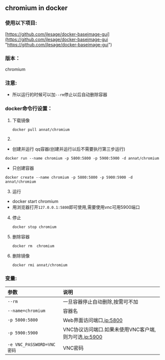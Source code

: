 ## chromium in docker

### 使用以下项目:

[https://github.com/jlesage/docker-baseimage-gui](https://github.com/jlesage/docker-baseimage-gui "https://github.com/jlesage/docker-baseimage-gui")                                       


### 版本：

   chromium

### 注意:

- 所以运行的时候可以加`--rm`停止以后自动删除容器


### docker命令行设置：

1. 下载镜像

       docker pull annat/chromium


2. 
- 创建并运行 qq容器(创建并运行以后不需要执行第三步运行)
 
 `docker run --name chromium -p 5800:5800 -p 5900:5900 -d annat/chromium`

- 只创建容器

 `docker create --name chromium -p 5800:5800 -p 5900:5900 -d annat/chromium`

3. 运行

- docker start chromium
- 用浏览器打开`127.0.0.1:5800`即可使用,需要使用vnc可用5900端口

4. 停止

       docker stop chromium

5. 删除容器

       docker rm  chromium

6. 删除镜像

       docker rmi annat/chromium

### 变量:

|参数|说明|
|:-|:-|
| `--rm` | 一旦容器停止自动删除,按需可不加 |
| `--name=chromium` |容器名|
| `-p 5800:5800` |Web界面访问端口,[ip:5800](ip:5800)|
| `-p 5900:5900` |VNC协议访问端口.如果未使用VNC客户端,则为可选,[ip:5900](ip:5900)|
| `-e VNC_PASSWORD=VNC密码` |VNC密码|
